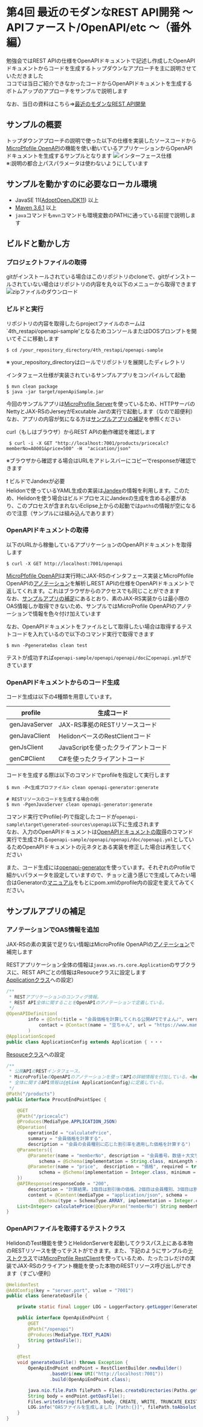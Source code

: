 # 第4回 最近のモダンなREST API開発 ～ APIファースト/OpenAPI/etc ～（番外編）
勉強会ではREST APIの仕様をOpenAPIドキュメントで記述し作成したOpenAPIドキュメントからコードを生成するトップダウンなアプローチを主に説明させていただきました  
ココでは当日ご紹介できなかったコードからOpenAPIドキュメントを生成するボトムアップのアプローチをサンプルで説明します

なお、当日の資料はこちら⇒[最近のモダンなREST API開発](/4th_restapi/doc/modern_restapi_development_publicversion.pdf)

## サンプルの概要
トップダウンアプローチの説明で使った以下の仕様を実装したソースコードから[MicroPfofile OpenAPI](https://github.com/eclipse/microprofile-open-api/blob/master/spec/src/main/asciidoc/microprofile-openapi-spec.adoc)の機能を使い動いているアプリケーションからOpenAPIドキュメントを生成するサンプルとなります
![インターフェース仕様](/4th_restapi/doc/interface_spec.png)  
※:説明の都合上パスパラメータは使わないようにしています

## サンプルを動かすのに必要なローカル環境
- JavaSE 11([AdoptOpenJDK11](https://adoptopenjdk.net/)) 以上
- [Maven 3.6.1](https://maven.apache.org/download.cgi#files) 以上
- `java`コマンドも`mvn`コマンドも環境変数のPATHに通っている前提で説明します

## ビルドと動かし方
### プロジェクトファイルの取得
gitがインストールされている場合はこのリポジトリのcloneで、gitがインストールされていない場合はリポジトリの内容を丸々以下のメニューから取得できます
![zipファイルのダウンロード](/4th_restapi/doc/screenshot_zipdownload.png)

### ビルドと実行
リポジトリの内容を取得したらprojectファイルのホームは`4th_restapi/openapi-sample'となるためコンソールまたはDOSプロンプトを開いてそこに移動します  
```shell
$ cd /your_repository_directory/4th_restapi/openapi-sample
```
※ your_repository_directoryはロールでリポジトリを展開したディレクトリ


インタフェース仕様が実装されているサンプルアプリをコンパイルして起動
```shell
$ mvn clean package
$ java -jar target/openApiSample.jar
```
今回のサンプルアプリは[MicroProfile Server](https://helidon.io/docs/latest/#/se/webserver/01_introduction)を使っているため、HTTPサーバのNettyとJAX-RSのJerseyがExcutable Jarの実行で起動します（なので超便利）  
なお、アプリの内容が気になる方は[サンプルアプリの補足](#サンプルアプリの補足)を参照ください  

curl（もしはブラウザ）からREST APIの動作確認を確認します
```shell
 $ curl -i -X GET "http://localhost:7001/products/pricecalc?memberNo=A0001&price=500" -H  "acication/json"
```
※ブラウザから確認する場合はURLをアドレスバーにコピーでresponseが確認できます

:exclamation: ビルドでJandexが必要  
Helidonで使っているYAML生成の実装は[Jandex](https://github.com/wildfly/jandex)の情報を利用します。このため、Helidonを使う場合はビルドプロセスにJandexの生成を含める必要があり、このプロセスが含まれないEclipse上からの起動では`paths`の情報が空になるので注意（サンプルには組み込んであります）

### OpenAPIドキュメントの取得
以下のURLから稼働しているアプリケーションのOpenAPIドキュメントを取得します
```shell
$ curl -X GET http://localhost:7001/openapi
```
[MicroPfofile OpenAPI](https://github.com/eclipse/microprofile-open-api/blob/master/spec/src/main/asciidoc/microprofile-openapi-spec.adoc)は実行時にJAX-RSのインタフェース実装とMicroPfofile OpenAPIの[アノテーション](https://github.com/eclipse/microprofile-open-api/blob/master/spec/src/main/asciidoc/microprofile-openapi-spec.adoc#annotations)を解析しREST APIの仕様をOpenAPIドキュメントで返してくれます。これはブラウザからのアクセスでも同じことができます  
なお、[サンプルアプリの補足](#サンプルアプリの補足)にあるとおり、素のJAX-RS実装からは最小限のOAS情報しか取得できないため、サンプルではMicroProfile OpenAPIのアノテーションで情報を色々付け加えています  

なお、OpenAPIドキュメントをファイルとして取得したい場合は取得するテストコードを入れているので以下のコマンド実行で取得できます
```shell
$ mvn -PgenerateOas clean test
```
テストが成功すれば`openapi-sample/openapi/openapi/doc`に`openapi.yml`ができています

### OpenAPIドキュメントからのコード生成
コード生成は以下の4種類を用意しています。

| profile | 生成コード |
| ------- | ---------- |
| genJavaServer | JAX-RS準拠のRESTリソースコード |
| genJavaClient | HelidonベースのRestClientコード |
| genJsClient | JavaScriptを使ったクライアントコード |
| genC#Client | C#を使ったクライアントコード |

コードを生成する際は以下のコマンドでprofileを指定して実行します
``` shell
$ mvn -P<生成プロファイル> clean openapi-generator:generate

# RESTリソースのコードを生成する場合の例
$ mvn -PgenJavaServer clean openapi-generator:generate
```
コマンド実行でProfile(-P)で指定したコードが`openapi-sample\target\generated-sources\openapi`以下に生成されます  
なお、入力のOpenAPIドキュメントは[OpenAPIドキュメントの取得](#openapiドキュメントの取得)のコマンド実行で生成される`openapi-sample/openapi/openapi/doc/openapi.yml`としているためOpenAPIドキュメントの元ネタとある実装を修正した場合は再生してください  

また、コード生成には[openapi-generator](https://github.com/OpenAPITools/openapi-generator)を使っています。それぞれのProfileで細かいパラメータを設定していますので、チョッと違う感じで生成してみたい場合はGeneratorの[マニュアル](https://openapi-generator.tech/docs/generators)をもとにpom.xmlのprofile内の設定を変えてみてください。

## サンプルアプリの補足
### アノテーションでOAS情報を追加
JAX-RSの素の実装で足りない情報はMicroProfile OpenAPIの[アノテーション](https://github.com/eclipse/microprofile-open-api/blob/master/spec/src/main/asciidoc/microprofile-openapi-spec.adoc#annotations)で補完します  

RESTアプリケーション全体の情報は`javax.ws.rs.core.Application`のサブクラスに、REST APIごとの情報はResouceクラスに設定します  
[Applicationクラス](/4th_restapi/openapi-sample/src/main/java/webapi/ApplicationConfig.java)への設定）
```Java
/**
 * RESTアプリケーションのコンフィグ情報。
 * REST API全体に関することをOpenAPIのアノテーションで定義している。
 */
@OpenAPIDefinition(
        info = @Info(title = "会員価格を計算してくれる公開APIですよん♪", version = "0.0.1-SNAPSHOT",
            contact = @Contact(name = "豆ちゃん", url = "https://www.mamezou.com"))
        )
@ApplicationScoped
public class ApplicationConfig extends Application { ・・・
```
[Resouceクラス](/4th_restapi/openapi-sample/src/main/java/webapi/ProcutEndPointSpec.java)への設定
```Java
/**
 * 公開APIのRESTインタフェース。
 * MicroProfileのOpenAPIのアノテーションを使ってAPIの詳細情報を付加している。<br/>
 * 全体に関するAPI情報は{@link ApplicationConfig}に定義している。
 */
@Path("/products")
public interface ProcutEndPointSpec {

    @GET
    @Path("/pricecalc")
    @Produces(MediaType.APPLICATION_JSON)
    @Operation(
        operationId = "calculatePrice",
        summary = "会員価格を計算する",
        description = "会員の会員種別に応じた割引率を適用した価格を計算する")
    @Parameters({
        @Parameter(name = "memberNo", description = "会員番号。数値＋大文字アルファベットのみ", required = true,
            schema = @Schema(implementation = String.class, minLength = 5, maxLength = 5)),
        @Parameter(name = "price",  description = "価格", required = true,
            schema = @Schema(implementation = Integer.class, minimum = "1", maximum = "99999999"))
    })
    @APIResponse(responseCode = "200",
        description = "計算結果。1個目は割引後の価格、2個目は会員種別、3個目は割引率",
        content = @Content(mediaType = "application/json", schema =
            @Schema(type = SchemaType.ARRAY, implementation = Integer.class, minItems = 3, maxItems = 3)))
    List<Integer> calculatePrice(@QueryParam("memberNo") String memberNo, @QueryParam("price") int price);
}
```

### OpenAPIファイルを取得するテストクラス
HelidonのTest機能を使うとHelidonServerを起動してクラスパス上にある本物のRESTリソースを使ってテストができます。また、下記のようにサンプルの[テストクラス](/4th_restapi/openapi-sample/src/test/java/webapi/GenerateOasFile.java)では[MicroProfile RestClient](https://download.eclipse.org/microprofile/microprofile-rest-client-1.4.0/microprofile-rest-client-1.4.0.html)を使っているため、たったコレだけの実装でJAX-RSのクライアント機能を使った本物のRESTリソース呼び出しができます（すごい便利）
```Java
@HelidonTest
@AddConfig(key = "server.port", value = "7001")
public class GenerateOasFile {

    private static final Logger LOG = LoggerFactory.getLogger(GenerateOasFile.class);

    public interface OpenApiEndPoint {
        @GET
        @Path("/openapi")
        @Produces(MediaType.TEXT_PLAIN)
        String getOasFile();
    }

    @Test
    void generateOasFile() throws Exception {
        OpenApiEndPoint endPoint = RestClientBuilder.newBuilder()
                .baseUri(new URI("http://localhost:7001"))
                .build(OpenApiEndPoint.class);

        java.nio.file.Path filePath = Files.createDirectories(Paths.get("openapi")).resolve("openapi.yml");
        String body = endPoint.getOasFile();
        Files.writeString(filePath, body, CREATE, WRITE, TRUNCATE_EXISTING); // 上書きモード
        LOG.info("OASファイルを生成しました [Path:{}]", filePath.toAbsolutePath());
    }
}
```
